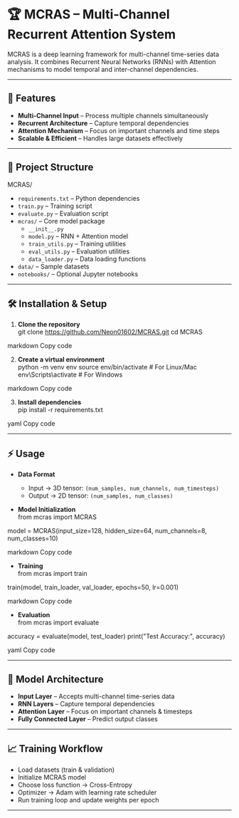 # 🏆 MCRAS – Multi-Channel Recurrent Attention System

MCRAS is a deep learning framework for multi-channel time-series data analysis.
It combines Recurrent Neural Networks (RNNs) with Attention mechanisms to model temporal
and inter-channel dependencies.

---

## 🚀 Features

* **Multi-Channel Input** – Process multiple channels simultaneously  
* **Recurrent Architecture** – Capture temporal dependencies  
* **Attention Mechanism** – Focus on important channels and time steps  
* **Scalable & Efficient** – Handles large datasets effectively  

---

## 📂 Project Structure

MCRAS/  
* `requirements.txt` – Python dependencies  
* `train.py` – Training script  
* `evaluate.py` – Evaluation script  
* `mcras/` – Core model package  
  * `__init__.py`  
  * `model.py` – RNN + Attention model  
  * `train_utils.py` – Training utilities  
  * `eval_utils.py` – Evaluation utilities  
  * `data_loader.py` – Data loading functions  
* `data/` – Sample datasets  
* `notebooks/` – Optional Jupyter notebooks  

---

## 🛠️ Installation & Setup

1. **Clone the repository**  
git clone https://github.com/Neon01602/MCRAS.git
cd MCRAS

markdown
Copy code

2. **Create a virtual environment**  
python -m venv env
source env/bin/activate # For Linux/Mac
env\Scripts\activate # For Windows

markdown
Copy code

3. **Install dependencies**  
pip install -r requirements.txt

yaml
Copy code

---

## ⚡ Usage

* **Data Format**  
  * Input → 3D tensor: `(num_samples, num_channels, num_timesteps)`  
  * Output → 2D tensor: `(num_samples, num_classes)`  

* **Model Initialization**  
from mcras import MCRAS

model = MCRAS(input_size=128, hidden_size=64, num_channels=8, num_classes=10)

markdown
Copy code

* **Training**  
from mcras import train

train(model, train_loader, val_loader, epochs=50, lr=0.001)

markdown
Copy code

* **Evaluation**  
from mcras import evaluate

accuracy = evaluate(model, test_loader)
print("Test Accuracy:", accuracy)

yaml
Copy code

---

## 🧩 Model Architecture

* **Input Layer** – Accepts multi-channel time-series data  
* **RNN Layers** – Capture temporal dependencies  
* **Attention Layer** – Focus on important channels & timesteps  
* **Fully Connected Layer** – Predict output classes  

---

## 📈 Training Workflow

* Load datasets (train & validation)  
* Initialize MCRAS model  
* Choose loss function → Cross-Entropy  
* Optimizer → Adam with learning rate scheduler  
* Run training loop and update weights per epoch  

---
